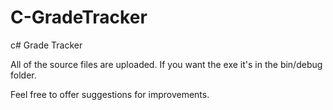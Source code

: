 # C-GradeTracker
c# Grade Tracker


All of the source files are uploaded.
If you want the exe it's in the bin/debug folder.

Feel free to offer suggestions for improvements.
